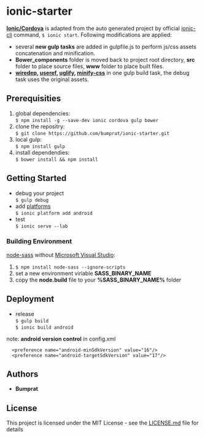 # ionic-starter
[**Ionic/Cordova**](ionic) is adapted from the auto generated project by official [ionic-cli](ionic-cli) command, ```$ ionic start```. Following modifications are applied:
 * several **new gulp tasks** are added in gulpfile.js to perform js/css assets concatenation and minification.
 * **Bower_components** folder is moved back to project root directory, **src** folder to place source files, **www** folder to place built files.
 * **[wiredep](wiredep), [useref](useref), [uglify](uglify), [minify-css](minify-css)** in one gulp build task, the debug task uses the original assets.

## Prerequisities
1. global dependencies:  
 ```$ npm install -g --save-dev ionic cordova gulp bower```  
2. clone the repositry:  
 ```$ git clone https://github.com/bumprat/ionic-starter.git```
3. local gulp:  
 ```$ npm install gulp```
4. install dependendies:  
```$ bower install && npm install```


## Getting Started
* debug your project  
```$ gulp debug```
* add [platforms](ionic_platforms)  
```$ ionic platform add android```
* test  
```$ ionic serve --lab```

### Building Environment
[node-sass](node-sass) without [Microsoft Visual Studio](MVS):  
1. ```$ npm install node-sass --ignore-scripts```
2. set a new environment viriable **SASS_BINARY_NAME**
3. copy the **node.build** file to your **%SASS_BINARY_NAME%** folder

## Deployment
* release  
```$ gulp build```  
```$ ionic build android```  

note: **android version control** in config.xml
```
  <preference name="android-minSdkVersion" value="16"/>
  <preference name="android-targetSdkVersion" value="17"/>
```
## Authors

* **Bumprat**

## License

This project is licensed under the MIT License - see the [LICENSE.md](LICENSE.md) file for details

[ionic]: http://ionicframework.com/

